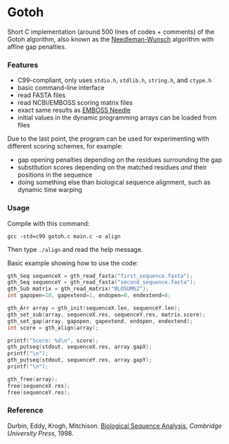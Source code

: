 Gotoh
=====


Short C implementation (around 500 lines of codes + comments) of the Gotoh algorithm, also known as the
[Needleman-Wunsch](http://en.wikipedia.org/wiki/Needleman-Wunsch) algorithm with affine gap penalties.


### Features ###

* C99-compliant, only uses `stdio.h`, `stdlib.h`, `string.h`, and `ctype.h`
* basic command-line interface
* read FASTA files
* read NCBI/EMBOSS scoring matrix files
* exact same results as [EMBOSS Needle](http://www.ebi.ac.uk/Tools/psa/emboss_needle/)
* initial values in the dynamic programming arrays can be loaded from files


Due to the last point, the program can be used for experimenting with different scoring schemes, for example:
* gap opening penalties depending on the residues surrounding the gap
* substitution scores depending on the matched residues *and* their positions in the sequence
* doing something else than biological sequence alignment, such as dynamic time warping


### Usage ###

Compile with this command:
```
gcc -std=c99 gotoh.c main.c -o align
```
Then type `./align` and read the help message.

Basic example showing how to use the code:
```C
gth_Seq sequenceX = gth_read_fasta("first_sequence.fasta");
gth_Seq sequenceY = gth_read_fasta("second_sequence.fasta");
gth_Sub matrix = gth_read_matrix("BLOSUM62");
int gapopen=10, gapextend=1, endopen=0, endextend=0;

gth_Arr array = gth_init(sequenceX.len, sequenceY.len);
gth_set_sub(array, sequenceX.res, sequenceY.res, matrix.score);
gth_set_gap(array, gapopen, gapextend, endopen, endextend);
int score = gth_align(array);

printf("Score: %d\n", score);
gth_putseq(stdout, sequenceX.res, array.gapX);
printf("\n");
gth_putseq(stdout, sequenceY.res, array.gapY);
printf("\n");

gth_free(array);
free(sequenceX.res);
free(sequenceY.res);
```


### Reference ###
Durbin, Eddy, Krogh, Mitchison. [Biological Sequence Analysis](http://books.google.com/books?id=R5P2GlJvigQC),
*Cambridge University Press*, 1998.

